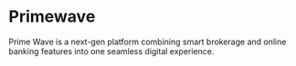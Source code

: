 # Primewave
Prime Wave is a next-gen platform combining smart brokerage and online banking features into one seamless digital experience.
